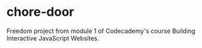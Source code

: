 # chore-door
Freedom project from module 1 of Codecademy's course Building Interactive JavaScript Websites.
